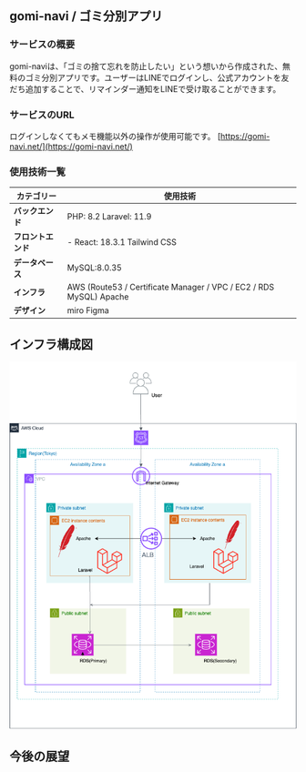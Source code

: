 ## gomi-navi / ゴミ分別アプリ

### サービスの概要

gomi-naviは、「ゴミの捨て忘れを防止したい」という想いから作成された、無料のゴミ分別アプリです。ユーザーはLINEでログインし、公式アカウントを友だち追加することで、リマインダー通知をLINEで受け取ることができます。

### サービスのURL

ログインしなくてもメモ機能以外の操作が使用可能です。  [https://gomi-navi.net/](https://gomi-navi.net/)

### 使用技術一覧

| カテゴリー  | 使用技術                              |
| --------------- | ------------------------------------- |
| **バックエンド** | PHP: 8.2  Laravel: 11.9         |
| **フロントエンド** | - React: 18.3.1  Tailwind CSS    |
| **データベース** | MySQL:8.0.35   |
| **インフラ**    | AWS (Route53 / Certificate Manager / VPC / EC2 / RDS MySQL)  Apache |
| **デザイン** | miro  Figma    |

## インフラ構成図

![Gomi Navi](./gomi-navi.drawio.png)

## 今後の展望

